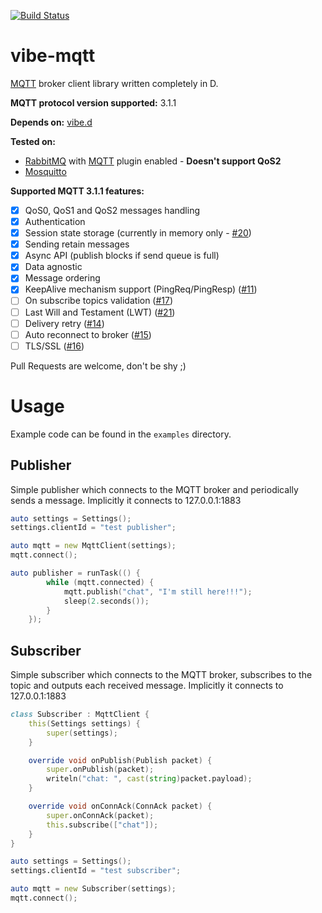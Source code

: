 [![Build Status](https://travis-ci.org/tchaloupka/vibe-mqtt.svg?branch=master)](https://travis-ci.org/tchaloupka/vibe-mqtt)

vibe-mqtt
=========
[MQTT](http://docs.oasis-open.org/mqtt/mqtt/v3.1.1/os/mqtt-v3.1.1-os.html) broker client library written completely in D.

**MQTT protocol version supported:** 3.1.1

**Depends on:** [vibe.d](https://github.com/rejectedsoftware/vibe.d)

**Tested on:**
* [RabbitMQ](https://www.rabbitmq.com) with [MQTT](https://www.rabbitmq.com/mqtt.html) plugin enabled - **Doesn't support QoS2**
* [Mosquitto](http://mosquitto.org/)

**Supported MQTT 3.1.1 features:**
- [x] QoS0, QoS1 and QoS2 messages handling
- [x] Authentication
- [x] Session state storage (currently in memory only - [#20](https://github.com/tchaloupka/vibe-mqtt/issues/20))
- [x] Sending retain messages
- [x] Async API (publish blocks if send queue is full)
- [x] Data agnostic
- [x] Message ordering
- [x] KeepAlive mechanism support (PingReq/PingResp) ([#11](https://github.com/tchaloupka/vibe-mqtt/issues/11))
- [ ] On subscribe topics validation ([#17](https://github.com/tchaloupka/vibe-mqtt/issues/17))
- [ ] Last Will and Testament (LWT) ([#21](https://github.com/tchaloupka/vibe-mqtt/issues/21))
- [ ] Delivery retry ([#14](https://github.com/tchaloupka/vibe-mqtt/issues/22))
- [ ] Auto reconnect to broker ([#15](https://github.com/tchaloupka/vibe-mqtt/issues/22))
- [ ] TLS/SSL ([#16](https://github.com/tchaloupka/vibe-mqtt/issues/22))

Pull Requests are welcome, don't be shy ;)

# Usage

Example code can be found in the `examples` directory.

## Publisher
Simple publisher which connects to the MQTT broker and periodically sends a message.
Implicitly it connects to 127.0.0.1:1883

```D
auto settings = Settings();
settings.clientId = "test publisher";

auto mqtt = new MqttClient(settings);
mqtt.connect();

auto publisher = runTask(() {
        while (mqtt.connected) {
            mqtt.publish("chat", "I'm still here!!!");
            sleep(2.seconds());
        }
    });
```

## Subscriber
Simple subscriber which connects to the MQTT broker, subscribes to the topic and outputs each received message.
Implicitly it connects to 127.0.0.1:1883

```D
class Subscriber : MqttClient {
    this(Settings settings) {
        super(settings);
    }

    override void onPublish(Publish packet) {
        super.onPublish(packet);
        writeln("chat: ", cast(string)packet.payload);
    }

    override void onConnAck(ConnAck packet) {
        super.onConnAck(packet);
        this.subscribe(["chat"]);
    }
}

auto settings = Settings();
settings.clientId = "test subscriber";

auto mqtt = new Subscriber(settings);
mqtt.connect();
```
